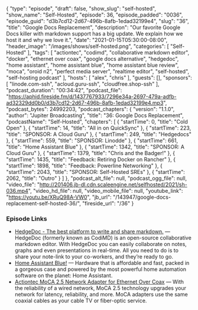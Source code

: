 {
  "type": "episode",
  "draft": false,
  "show_slug": "self-hosted",
  "show_name": "Self-Hosted",
  "episode": 36,
  "episode_padded": "0036",
  "episode_guid": "d3b7cd12-2d67-496b-8afb-1edad32199e4",
  "slug": "36",
  "title": "Google Docs Replacement",
  "description": "Our favorite Google Docs killer with markdown support has a big update. We explain how we host it and why we love it.",
  "date": "2021-01-15T05:30:00-08:00",
  "header_image": "/images/shows/self-hosted.png",
  "categories": [
    "Self-Hosted"
  ],
  "tags": [
    "actiontec",
    "codimd",
    "collaborative markdown editor",
    "docker",
    "ethernet over coax",
    "google docs alternative",
    "hedgedoc",
    "home assistant",
    "home assistant blue",
    "home assistant blue review",
    "moca",
    "oroid n2",
    "perfect media server",
    "realtime editor",
    "self-hosted",
    "self-hosting podcast"
  ],
  "hosts": [
    "alex",
    "chris"
  ],
  "guests": [],
  "sponsors": [
    "linode.com-ssh",
    "acloud.guru-ssh",
    "cloudfree.shop-ssh"
  ],
  "podcast_duration": "00:34:42",
  "podcast_file": "https://aphid.fireside.fm/d/1437767933/7296e34a-2697-479a-adfb-ad32329dd0b0/d3b7cd12-2d67-496b-8afb-1edad32199e4.mp3",
  "podcast_bytes": 24992203,
  "podcast_chapters": {
    "version": "1.1.0",
    "author": "Jupiter Broadcasting",
    "title": "36: Google Docs Replacement",
    "podcastName": "Self-Hosted",
    "chapters": [
      {
        "startTime": 0,
        "title": "Cold Open"
      },
      {
        "startTime": 14,
        "title": "All in on QuickSync"
      },
      {
        "startTime": 223,
        "title": "SPONSOR: A Cloud Guru"
      },
      {
        "startTime": 249,
        "title": "Hedgedocs"
      },
      {
        "startTime": 559,
        "title": "SPONSOR: Linodde"
      },
      {
        "startTime": 661,
        "title": "Home Assistant Blue"
      },
      {
        "startTime": 1342,
        "title": "SPONSOR: A Cloud Guru"
      },
      {
        "startTime": 1379,
        "title": "Chris and the Badger!"
      },
      {
        "startTime": 1435,
        "title": "Feedback: Retiring Docker on Rancher"
      },
      {
        "startTime": 1898,
        "title": "Feedback: Powerline Networking"
      },
      {
        "startTime": 2043,
        "title": "SPONSOR: Self-Hosted SREs"
      },
      {
        "startTime": 2062,
        "title": "Outro"
      }
    ]
  },
  "podcast_alt_file": null,
  "podcast_ogg_file": null,
  "video_file": "http://201406.jb-dl.cdn.scaleengine.net/selfhosted/2021/sh-036.mp4",
  "video_hd_file": null,
  "video_mobile_file": null,
  "youtube_link": "https://youtu.be/XRuQ98A-VW0",
  "jb_url": "/143947/google-docs-replacement-self-hosted-36/",
  "fireside_url": "/36"
}


### Episode Links

  * [HedgeDoc - The best platform to write and share markdown.](https://hedgedoc.org/ "HedgeDoc - The best platform to write and share markdown.") — HedgeDoc (formerly known as CodiMD) is an open-source collaborative markdown editor. With HedgeDoc you can easily collaborate on notes, graphs and even presentations in real-time. All you need to do is to share your note-link to your co-workers, and they’re ready to go.
  * [Home Assistant Blue!](https://www.home-assistant.io/blue/ "Home Assistant Blue!") — Hardware that is affordable and fast, packed in a gorgeous case and powered by the most powerful home automation software on the planet: Home Assistant.
  * [Actiontec MoCA 2.5 Network Adapter for Ethernet Over Coax](https://www.amazon.com/gp/product/B088KV2YYL "Actiontec MoCA 2.5 Network Adapter for Ethernet Over Coax") — With the reliability of a wired network, MoCA 2.5 technology upgrades your network for latency, reliability, and more. MoCA adapters use the same coaxial cables as your cable TV or fiber-optic service.


